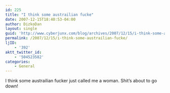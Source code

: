```yaml
---
id: 225
title: "I think some austrailian fucke"
date: 2007-12-15T18:40:53-04:00
author: DizkoDan
layout: single
guid: 'http://www.cyberjunx.com/blog/archives/2007/12/15/i-think-some-austrailian-fucke/'
permalink: /2007/12/15/i-think-some-austrailian-fucke/
ljID:
    - '392'
aktt_twitter_id:
    - '504523582'
categories:
    - General
---
```


I think some austrailian fucker just called me a woman. Shit’s about to go down!